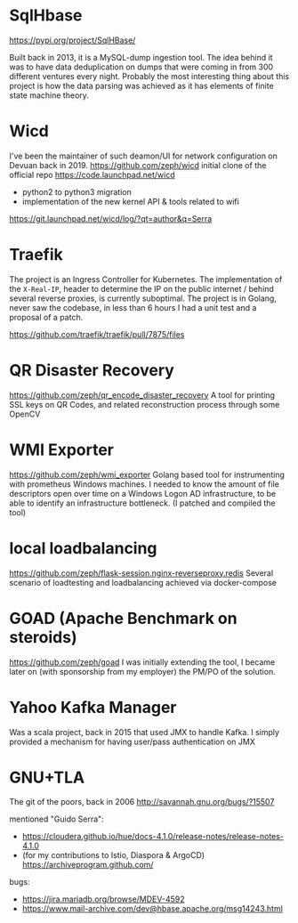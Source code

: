 SqlHbase 
========
https://pypi.org/project/SqlHBase/

Built back in 2013, it is a MySQL-dump ingestion tool.
The idea behind it was to have data deduplication on dumps
that were coming in from 300 different ventures every night.
Probably the most interesting thing about this project is
 how the data parsing was achieved as it has elements of
finite state machine theory.

Wicd
====
I've been the maintainer of such deamon/UI for network 
configuration on Devuan back in 2019. https://github.com/zeph/wicd 
initial clone of the official repo https://code.launchpad.net/wicd

 - python2 to python3 migration
 - implementation of the new kernel API & tools related to wifi

 https://git.launchpad.net/wicd/log/?qt=author&q=Serra

Traefik
=======
The project is an Ingress Controller for Kubernetes.
The implementation of the `X-Real-IP`, header to determine the IP
on the public internet / behind several reverse proxies, is
currently suboptimal. The project is in Golang, never saw the codebase,
in less than 6 hours I had a unit test and a proposal of a patch.

https://github.com/traefik/traefik/pull/7875/files

QR Disaster Recovery
====================
https://github.com/zeph/qr_encode_disaster_recovery
A tool for printing SSL keys on QR Codes, and related 
reconstruction process through some OpenCV

WMI Exporter
============
https://github.com/zeph/wmi_exporter
Golang based tool for instrumenting with prometheus Windows machines.
I needed to know the amount of file descriptors open over time
 on a Windows Logon AD infrastructure, to be able to identify an 
infrastructure bottleneck. (I patched and compiled the tool)

local loadbalancing
===================
https://github.com/zeph/flask-session.nginx-reverseproxy.redis
Several scenario of loadtesting and loadbalancing achieved via docker-compose

GOAD (Apache Benchmark on steroids)
===================================
https://github.com/zeph/goad I was initially extending the tool, 
I became later on (with sponsorship from my employer) the PM/PO
of the solution. 

Yahoo Kafka Manager
===================
Was a scala project, back in 2015 that used JMX to handle Kafka.
I simply provided a mechanism for having user/pass authentication on JMX

GNU+TLA 
=======
The git of the poors, back in 2006
http://savannah.gnu.org/bugs/?15507

mentioned "Guido Serra":
 - https://cloudera.github.io/hue/docs-4.1.0/release-notes/release-notes-4.1.0
 - (for my contributions to Istio, Diaspora & ArgoCD) https://archiveprogram.github.com/
 
bugs:
 - https://jira.mariadb.org/browse/MDEV-4592
 - https://www.mail-archive.com/dev@hbase.apache.org/msg14243.html

